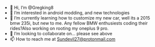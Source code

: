 - 👋 Hi, I’m @Gregking8
- 👀 I’m interested in android modding, and new technologies  
- 🌱 I’m currently learning how to customize my new car, well its a 2015 bmw 235i, but new to me.  Any fellow BMW enthusiests coding their rides?Also working on rooting my oneplus 9 pro.
- 💞️ I’m looking to collaborate on...  please see above
- 📫 How to reach me at Sundevil27@protonmail.com

<!---
Gregking8/Gregking8 is a ✨ special ✨ repository because its `README.md` (this file) appears on your GitHub profile.
You can click the Preview link to take a look at your changes.
--->
